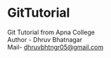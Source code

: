 # GitTutorial
Git Tutorial from Apna College
<Br>
Author - Dhruv Bhatnagar
<Br>
Mail- dhruvbhtngr05@gmail.com
